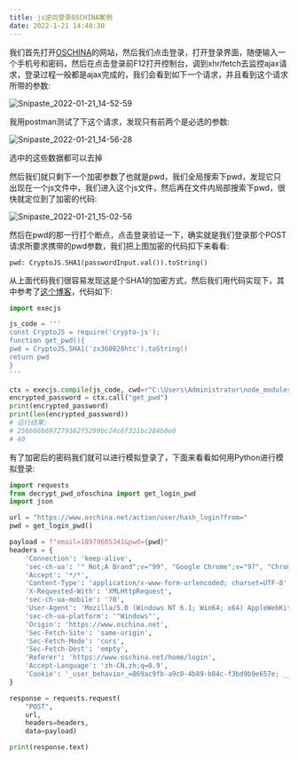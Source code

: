 ```yaml
---
title: js逆向登录OSCHINA案例
date: 2022-1-21 14:48:30
---
```


我们首先打开[OSCHINA](https://www.oschina.net/)的网站，然后我们点击登录，打开登录界面，随便输入一个手机号和密码，然后在点击登录前F12打开控制台，调到xhr/fetch去监控ajax请求，登录过程一般都是ajax完成的，我们会看到如下一个请求，并且看到这个请求所带的参数:

![Snipaste_2022-01-21_14-52-59](https://cdn.jsdelivr.net/gh/stormwasd/image-hosting@master/20220121/Snipaste_2022-01-21_14-52-59.1bls5oubwv8g.webp)

我用postman测试了下这个请求，发现只有前两个是必选的参数:

![Snipaste_2022-01-21_14-56-28](https://cdn.jsdelivr.net/gh/stormwasd/image-hosting@master/20220121/Snipaste_2022-01-21_14-56-28.7j0m86i6esc0.webp)

选中的这些数据都可以去掉

然后我们就只剩下一个加密参数了也就是pwd，我们全局搜索下pwd，发现它只出现在一个js文件中，我们进入这个js文件，然后再在文件内局部搜索下pwd，很快就定位到了加密的代码:

![Snipaste_2022-01-21_15-02-56](https://cdn.jsdelivr.net/gh/stormwasd/image-hosting@master/20220121/Snipaste_2022-01-21_15-02-56.2mijdn4jbhu0.webp)

然后在pwd的那一行打个断点，点击登录验证一下，确实就是我们登录那个POST请求所要求携带的pwd参数，我们把上图加密的代码扣下来看看:

```JS
pwd: CryptoJS.SHA1(passwordInput.val()).toString()
```

从上面代码我们很容易发现这是个SHA1的加密方式，然后我们用代码实现下，其中参考了[这个博客](https://blog.csdn.net/weixin_41354919/article/details/116494736)，代码如下:

```python
import execjs

js_code = '''
const CryptoJS = require('crypto-js');
function get_pwd(){
pwd = CryptoJS.SHA1('zx360828htc').toString()
return pwd
}
'''

ctx = execjs.compile(js_code, cwd=r"C:\Users\Administrator\node_modules\crypto-js")
encrypted_password = ctx.call("get_pwd")
print(encrypted_password)
print(len(encrypted_password))
# 运行结果:
# 256666b697279162f5299bc24c6f321bc284b0e0
# 40
```

有了加密后的密码我们就可以进行模拟登录了，下面来看看如何用Python进行模拟登录:

```python
import requests
from decrypt_pwd_ofoschina import get_login_pwd
import json

url = "https://www.oschina.net/action/user/hash_login?from="
pwd = get_login_pwd()

payload = f"email=18979685341&pwd={pwd}"
headers = {
    'Connection': 'keep-alive',
    'sec-ch-ua': '" Not;A Brand";v="99", "Google Chrome";v="97", "Chromium";v="97"',
    'Accept': '*/*',
    'Content-Type': 'application/x-www-form-urlencoded; charset=UTF-8',
    'X-Requested-With': 'XMLHttpRequest',
    'sec-ch-ua-mobile': '?0',
    'User-Agent': 'Mozilla/5.0 (Windows NT 6.1; Win64; x64) AppleWebKit/537.36 (KHTML, like Gecko) Chrome/97.0.4692.71 Safari/537.36',
    'sec-ch-ua-platform': '"Windows"',
    'Origin': 'https://www.oschina.net',
    'Sec-Fetch-Site': 'same-origin',
    'Sec-Fetch-Mode': 'cors',
    'Sec-Fetch-Dest': 'empty',
    'Referer': 'https://www.oschina.net/home/login',
    'Accept-Language': 'zh-CN,zh;q=0.9',
    'Cookie': '_user_behavior_=869ac9fb-a9c0-4b89-b84c-f3bd9b9e657e; __gads=ID=e804becd9a702ae8-2294f8f86ecc0047:T=1634122318:RT=1634122318:S=ALNI_MYpfoD33y1FqNGvewkr-WD0UROc7w; yp_riddler_id=eea8a882-b254-4e26-9e34-82dcc3ff5f5c; _reg_key_=pNX1Xow6usH8HciTyIjR; Hm_lvt_a411c4d1664dd70048ee98afe7b28f0b=1642068454,1642127481,1642736864; Hm_lpvt_a411c4d1664dd70048ee98afe7b28f0b=1642736864; oscid=9I1JeAH9dWYUkGb%2Fhmkhg5wb6PWH8sQSbjFU1yL96oZ4%2Ftn5l%2BoR%2FuOWEEMrD3gFoV7TwIofZyT%2Bk8Ii7KgZjEHIs%2FkSc6cZf9rTcCvUltmDLUZDlD5gRtVB63Kq6feyjasfipeSeXnrCMvUVOA7Rw%3D%3D'
}

response = requests.request(
    "POST",
    url,
    headers=headers,
    data=payload)

print(response.text)
```





